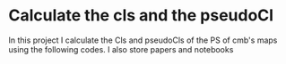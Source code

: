 # Calculate the cls and the pseudoCl
In this project I calculate the Cls and pseudoCls of the PS of cmb's maps using the following codes. I also store papers and notebooks
